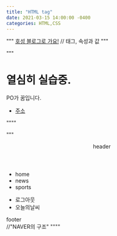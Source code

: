 ```yaml
---
title: "HTML tag"
date: 2021-03-15 14:00:00 -0400
categories: HTML,CSS
---
```


"""
<a href="hosougyoum.github.io">호성 블로그로 가요!</a>
// 태그, 속성과 값 
"""

"""
<body>
    <div>
        <h1>열심히 실습중.</h1>
        PO가 꿈입니다.
        <ul>
            <li><a href="hosoungyoum.github.io">주소<a/></li>
        </ul>
    </div>
</body>             
""""

"""
<body>
    <header>header</header>
        <div id="container">
            <nav><ul>
                <li>home</li>
                <li>news</li>
                <li>sports</li> 
            </ul></nav>
            <aside><ul>
                <li>로그아웃</li>
                <li>오늘의날씨</li>
            </ul></li>
            </ul></aside>
            <footer>footer</footer>
        </div>
</body>             
//"NAVER의 구조"
""""







[jekyll-docs]: https://jekyllrb.com/docs/home
[jekyll-gh]:   https://github.com/jekyll/jekyll
[jekyll-talk]: https://talk.jekyllrb.com/